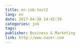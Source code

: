 ```yaml
---
title: en-job-test2
lang: en
date: 2017-04-28 14:42:39
categories: job
tags:
publisher: Business & Marketing
link: http://www.naver.com
---
```

